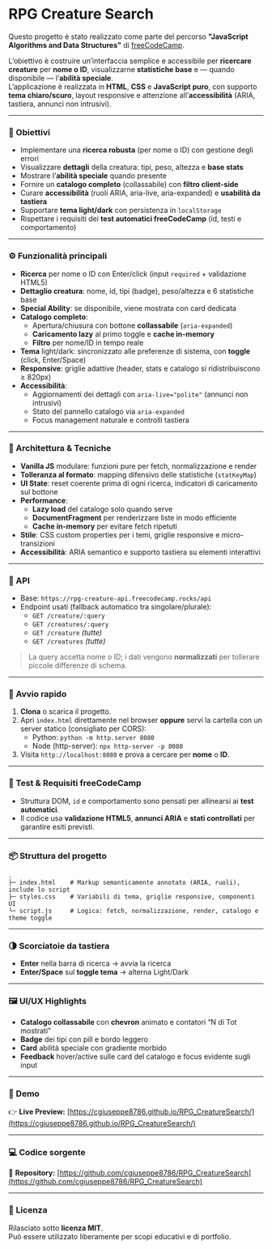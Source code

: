 # RPG Creature Search

Questo progetto è stato realizzato come parte del percorso **"JavaScript Algorithms and Data Structures"** di [freeCodeCamp](https://www.freecodecamp.org/).

L’obiettivo è costruire un’interfaccia semplice e accessibile per **ricercare creature** per **nome o ID**, visualizzarne **statistiche base** e — quando disponibile — l’**abilità speciale**.  
L’applicazione è realizzata in **HTML**, **CSS** e **JavaScript puro**, con supporto **tema chiaro/scuro**, layout responsive e attenzione all’**accessibilità** (ARIA, tastiera, annunci non intrusivi).

---

### 🧠 Obiettivi

- Implementare una **ricerca robusta** (per nome o ID) con gestione degli errori
- Visualizzare **dettagli** della creatura: tipi, peso, altezza e **base stats**
- Mostrare l’**abilità speciale** quando presente
- Fornire un **catalogo completo** (collassabile) con **filtro client-side**
- Curare **accessibilità** (ruoli ARIA, aria-live, aria-expanded) e **usabilità da tastiera**
- Supportare **tema light/dark** con persistenza in `localStorage`
- Rispettare i requisiti dei **test automatici freeCodeCamp** (id, testi e comportamento)

---

### ⚙️ Funzionalità principali

- **Ricerca** per nome o ID con Enter/click (input `required` + validazione HTML5)
- **Dettaglio creatura**: nome, id, tipi (badge), peso/altezza e 6 statistiche base
- **Special Ability**: se disponibile, viene mostrata con card dedicata
- **Catalogo completo**:
  - Apertura/chiusura con bottone **collassabile** (`aria-expanded`)
  - **Caricamento lazy** al primo toggle e **cache in-memory**
  - **Filtro** per nome/ID in tempo reale
- **Tema** light/dark: sincronizzato alle preferenze di sistema, con **toggle** (click, Enter/Space)
- **Responsive**: griglie adattive (header, stats e catalogo si ridistribuiscono ≥ 820px)
- **Accessibilità**:
  - Aggiornamenti dei dettagli con `aria-live="polite"` (annunci non intrusivi)
  - Stato del pannello catalogo via `aria-expanded`
  - Focus management naturale e controlli tastiera

---

### 🧩 Architettura & Tecniche

- **Vanilla JS** modulare: funzioni pure per fetch, normalizzazione e render
- **Tolleranza al formato**: mapping difensivo delle statistiche (`statKeyMap`)
- **UI State**: reset coerente prima di ogni ricerca, indicatori di caricamento sul bottone
- **Performance**:  
  - **Lazy load** del catalogo solo quando serve  
  - **DocumentFragment** per renderizzare liste in modo efficiente  
  - **Cache in-memory** per evitare fetch ripetuti
- **Stile**: CSS custom properties per i temi, griglie responsive e micro-transizioni
- **Accessibilità**: ARIA semantico e supporto tastiera su elementi interattivi

---

### 🔗 API

- Base: `https://rpg-creature-api.freecodecamp.rocks/api`
- Endpoint usati (fallback automatico tra singolare/plurale):
  - `GET /creature/:query`
  - `GET /creatures/:query`
  - `GET /creature` _(tutte)_
  - `GET /creatures` _(tutte)_

> La query accetta nome o ID; i dati vengono **normalizzati** per tollerare piccole differenze di schema.

---

### 🚀 Avvio rapido

1. **Clona** o scarica il progetto.
2. Apri `index.html` direttamente nel browser **oppure** servi la cartella con un server statico (consigliato per CORS):
   - Python: `python -m http.server 8080`
   - Node (http-server): `npx http-server -p 8080`
3. Visita `http://localhost:8080` e prova a cercare per **nome** o **ID**.

---

### 🧪 Test & Requisiti freeCodeCamp

- Struttura DOM, `id` e comportamento sono pensati per allinearsi ai **test automatici**.  
- Il codice usa **validazione HTML5**, **annunci ARIA** e **stati controllati** per garantire esiti previsti.

---

### 📦 Struttura del progetto

```
.
├─ index.html    # Markup semanticamente annotato (ARIA, ruoli), include lo script
├─ styles.css    # Variabili di tema, griglie responsive, componenti UI
└─ script.js     # Logica: fetch, normalizzazione, render, catalogo e theme toggle
```

---

### 🌗 Scorciatoie da tastiera

- **Enter** nella barra di ricerca → avvia la ricerca
- **Enter/Space** sul **toggle tema** → alterna Light/Dark

---

### 🖼️ UI/UX Highlights

- **Catalogo collassabile** con **chevron** animato e contatori “N di Tot mostrati”
- **Badge** dei tipi con pill e bordo leggero
- **Card** abilità speciale con gradiente morbido
- **Feedback** hover/active sulle card del catalogo e focus evidente sugli input

---

### 🚀 Demo

👉 **Live Preview:** [https://cgiuseppe8786.github.io/RPG_CreatureSearch/](https://cgiuseppe8786.github.io/RPG_CreatureSearch/)

---

### 💻 Codice sorgente

📂 **Repository:** [https://github.com/cgiuseppe8786/RPG_CreatureSearch](https://github.com/cgiuseppe8786/RPG_CreatureSearch)

---

### 🧾 Licenza

Rilasciato sotto **licenza MIT**.  
Può essere utilizzato liberamente per scopi educativi e di portfolio.
